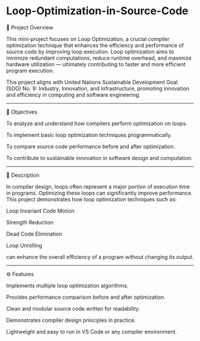 # Loop-Optimization-in-Source-Code
📘 Project Overview

This mini-project focuses on Loop Optimization, a crucial compiler optimization technique that enhances the efficiency and performance of source code by improving loop execution. Loop optimization aims to minimize redundant computations, reduce runtime overhead, and maximize hardware utilization — ultimately contributing to faster and more efficient program execution.

This project aligns with United Nations Sustainable Development Goal (SDG) No. 9: Industry, Innovation, and Infrastructure, promoting innovation and efficiency in computing and software engineering.


---

🎯 Objectives

To analyze and understand how compilers perform optimization on loops.

To implement basic loop optimization techniques programmatically.

To compare source code performance before and after optimization.

To contribute to sustainable innovation in software design and computation.



---

🧩 Description

In compiler design, loops often represent a major portion of execution time in programs. Optimizing these loops can significantly improve performance.
This project demonstrates how loop optimization techniques such as:

Loop Invariant Code Motion

Strength Reduction

Dead Code Elimination

Loop Unrolling


can enhance the overall efficiency of a program without changing its output.


---

⚙ Features

Implements multiple loop optimization algorithms.

Provides performance comparison before and after optimization.

Clean and modular source code written for readability.

Demonstrates compiler design principles in practice.

Lightweight and easy to run in VS Code or any compiler environment.
